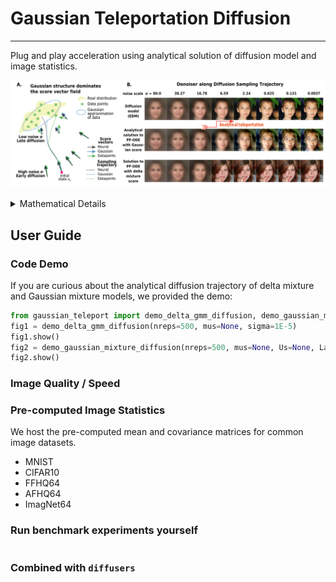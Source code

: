 # Gaussian Teleportation Diffusion
---

Plug and play acceleration using analytical solution of diffusion model and image statistics. 

![](media/Figure_Schematics.png)


<details>
<summary>Mathematical Details</summary>

The Gaussian Teleportation Diffusion process leverages analytical solutions of diffusion models combined with image statistics. Here are the key mathematical components:
$$$$

<img src="media/Figure_Schematics-01_main.png" width="800"/>

</details>


## User Guide
### Code Demo 




If you are curious about the analytical diffusion trajectory of delta mixture and Gaussian mixture models, we provided the demo: 
```python
from gaussian_teleport import demo_delta_gmm_diffusion, demo_gaussian_mixture_diffusion
fig1 = demo_delta_gmm_diffusion(nreps=500, mus=None, sigma=1E-5)
fig1.show()
fig2 = demo_gaussian_mixture_diffusion(nreps=500, mus=None, Us=None, Lambdas=None)
fig2.show()
```

### Image Quality / Speed


### Pre-computed Image Statistics
We host the pre-computed mean and covariance matrices for common image datasets. 

* MNIST
* CIFAR10
* FFHQ64
* AFHQ64
* ImagNet64

### Run benchmark experiments yourself
```python

```

### Combined with `diffusers`

